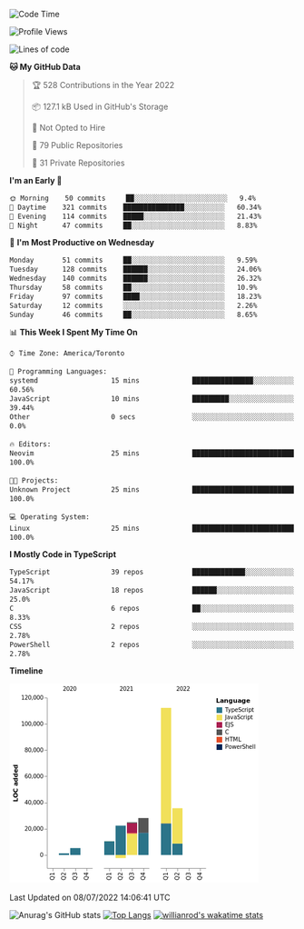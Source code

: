 <!--START_SECTION:waka-->
![Code Time](http://img.shields.io/badge/Code%20Time-242%20hrs%2011%20mins-blue)

![Profile Views](http://img.shields.io/badge/Profile%20Views-1-blue)

![Lines of code](https://img.shields.io/badge/From%20Hello%20World%20I%27ve%20Written-238%20Thousand%20lines%20of%20code-blue)

**🐱 My GitHub Data** 

> 🏆 528 Contributions in the Year 2022
 > 
> 📦 127.1 kB Used in GitHub's Storage 
 > 
> 🚫 Not Opted to Hire
 > 
> 📜 79 Public Repositories 
 > 
> 🔑 31 Private Repositories  
 > 
**I'm an Early 🐤** 

```text
🌞 Morning    50 commits     ██░░░░░░░░░░░░░░░░░░░░░░░   9.4% 
🌆 Daytime    321 commits    ███████████████░░░░░░░░░░   60.34% 
🌃 Evening    114 commits    █████░░░░░░░░░░░░░░░░░░░░   21.43% 
🌙 Night      47 commits     ██░░░░░░░░░░░░░░░░░░░░░░░   8.83%

```
📅 **I'm Most Productive on Wednesday** 

```text
Monday       51 commits     ██░░░░░░░░░░░░░░░░░░░░░░░   9.59% 
Tuesday      128 commits    ██████░░░░░░░░░░░░░░░░░░░   24.06% 
Wednesday    140 commits    ██████░░░░░░░░░░░░░░░░░░░   26.32% 
Thursday     58 commits     ██░░░░░░░░░░░░░░░░░░░░░░░   10.9% 
Friday       97 commits     ████░░░░░░░░░░░░░░░░░░░░░   18.23% 
Saturday     12 commits     ░░░░░░░░░░░░░░░░░░░░░░░░░   2.26% 
Sunday       46 commits     ██░░░░░░░░░░░░░░░░░░░░░░░   8.65%

```


📊 **This Week I Spent My Time On** 

```text
⌚︎ Time Zone: America/Toronto

💬 Programming Languages: 
systemd                  15 mins             ███████████████░░░░░░░░░░   60.56% 
JavaScript               10 mins             █████████░░░░░░░░░░░░░░░░   39.44% 
Other                    0 secs              ░░░░░░░░░░░░░░░░░░░░░░░░░   0.0%

🔥 Editors: 
Neovim                   25 mins             █████████████████████████   100.0%

🐱‍💻 Projects: 
Unknown Project          25 mins             █████████████████████████   100.0%

💻 Operating System: 
Linux                    25 mins             █████████████████████████   100.0%

```

**I Mostly Code in TypeScript** 

```text
TypeScript               39 repos            █████████████░░░░░░░░░░░░   54.17% 
JavaScript               18 repos            ██████░░░░░░░░░░░░░░░░░░░   25.0% 
C                        6 repos             ██░░░░░░░░░░░░░░░░░░░░░░░   8.33% 
CSS                      2 repos             ░░░░░░░░░░░░░░░░░░░░░░░░░   2.78% 
PowerShell               2 repos             ░░░░░░░░░░░░░░░░░░░░░░░░░   2.78%

```


**Timeline**

![Chart not found](https://raw.githubusercontent.com/wise-introvert/wise-introvert/master/charts/bar_graph.png) 


 Last Updated on 08/07/2022 14:06:41 UTC
<!--END_SECTION:waka-->

![Anurag's GitHub stats](https://github-readme-stats.vercel.app/api?username=wise-introvert&count_private=true&show_icons=true)
[![Top Langs](https://github-readme-stats.vercel.app/api/top-langs/?username=wise-introvert&langs_count=10)](https://github.com/anuraghazra/github-readme-stats)
[![willianrod's wakatime stats](https://github-readme-stats.vercel.app/api/wakatime?username=wiseintrovert)](https://github.com/anuraghazra/github-readme-stats)
